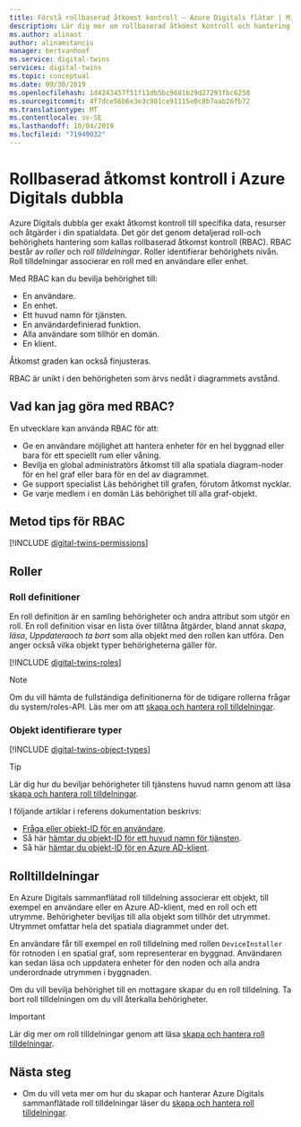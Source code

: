 ```yaml
---
title: Förstå rollbaserad åtkomst kontroll – Azure Digitals flätar | Microsoft Docs
description: Lär dig mer om rollbaserad åtkomst kontroll och hantering av behörigheter i Azure Digitals dubbla.
ms.author: alinast
author: alinamstanciu
manager: bertvanhoof
ms.service: digital-twins
services: digital-twins
ms.topic: conceptual
ms.date: 09/30/2019
ms.openlocfilehash: 1d4243457f51f11db5bc9681b29d27293fbc6250
ms.sourcegitcommit: 4f7dce56b6e3e3c901ce91115e0c8b7aab26fb72
ms.translationtype: MT
ms.contentlocale: sv-SE
ms.lasthandoff: 10/04/2019
ms.locfileid: "71949032"
---
```

# <a name="role-based-access-control-in-azure-digital-twins"></a>Rollbaserad åtkomst kontroll i Azure Digitals dubbla

Azure Digitals dubbla ger exakt åtkomst kontroll till specifika data, resurser och åtgärder i din spatialdata. Det gör det genom detaljerad roll-och behörighets hantering som kallas rollbaserad åtkomst kontroll (RBAC). RBAC består av _roller_ och _roll tilldelningar_. Roller identifierar behörighets nivån. Roll tilldelningar associerar en roll med en användare eller enhet.

Med RBAC kan du bevilja behörighet till:

- En användare.
- En enhet.
- Ett huvud namn för tjänsten.
- En användardefinierad funktion.
- Alla användare som tillhör en domän.
- En klient.

Åtkomst graden kan också finjusteras.

RBAC är unikt i den behörigheten som ärvs nedåt i diagrammets avstånd.

## <a name="what-can-i-do-with-rbac"></a>Vad kan jag göra med RBAC?

En utvecklare kan använda RBAC för att:

- Ge en användare möjlighet att hantera enheter för en hel byggnad eller bara för ett speciellt rum eller våning.
- Bevilja en global administratörs åtkomst till alla spatiala diagram-noder för en hel graf eller bara för en del av diagrammet.
- Ge support specialist Läs behörighet till grafen, förutom åtkomst nycklar.
- Ge varje medlem i en domän Läs behörighet till alla graf-objekt.

## <a name="rbac-best-practices"></a>Metod tips för RBAC

[!INCLUDE [digital-twins-permissions](../../includes/digital-twins-rbac-best-practices.md)]

## <a name="roles"></a>Roller

### <a name="role-definitions"></a>Roll definitioner

En roll definition är en samling behörigheter och andra attribut som utgör en roll. En roll definition visar en lista över tillåtna åtgärder, bland annat *skapa*, *läsa*, *Uppdatera*och *ta bort* som alla objekt med den rollen kan utföra. Den anger också vilka objekt typer behörigheterna gäller för.

[!INCLUDE [digital-twins-roles](../../includes/digital-twins-roles.md)]

>[!NOTE]
> Om du vill hämta de fullständiga definitionerna för de tidigare rollerna frågar du system/roles-API.
> Läs mer om att [skapa och hantera roll tilldelningar](./security-create-manage-role-assignments.md#retrieve-all-roles).

### <a name="object-identifier-types"></a>Objekt identifierare typer

[!INCLUDE [digital-twins-object-types](../../includes/digital-twins-object-id-types.md)]

>[!TIP]
> Lär dig hur du beviljar behörigheter till tjänstens huvud namn genom att läsa [skapa och hantera roll tilldelningar](./security-create-manage-role-assignments.md#grant-permissions-to-your-service-principal).

I följande artiklar i referens dokumentation beskrivs:

- [Fråga eller objekt-ID för en användare](https://docs.microsoft.com/powershell/module/azuread/get-azureaduser?view=azureadps-2.0).
- Så här [hämtar du objekt-ID för ett huvud namn för tjänsten](https://docs.microsoft.com/powershell/module/az.resources/get-azadserviceprincipal).
- Så här [hämtar du objekt-ID för en Azure AD-klient](../active-directory/develop/quickstart-create-new-tenant.md).

## <a name="role-assignments"></a>Rolltilldelningar

En Azure Digitals sammanflätad roll tilldelning associerar ett objekt, till exempel en användare eller en Azure AD-klient, med en roll och ett utrymme. Behörigheter beviljas till alla objekt som tillhör det utrymmet. Utrymmet omfattar hela det spatiala diagrammet under det.

En användare får till exempel en roll tilldelning med rollen `DeviceInstaller` för rotnoden i en spatial graf, som representerar en byggnad. Användaren kan sedan läsa och uppdatera enheter för den noden och alla andra underordnade utrymmen i byggnaden.

Om du vill bevilja behörighet till en mottagare skapar du en roll tilldelning. Ta bort roll tilldelningen om du vill återkalla behörigheter.

>[!IMPORTANT]
> Lär dig mer om roll tilldelningar genom att läsa [skapa och hantera roll tilldelningar](./security-create-manage-role-assignments.md).

## <a name="next-steps"></a>Nästa steg

- Om du vill veta mer om hur du skapar och hanterar Azure Digitals sammanflätade roll tilldelningar läser du [skapa och hantera roll tilldelningar](./security-create-manage-role-assignments.md).